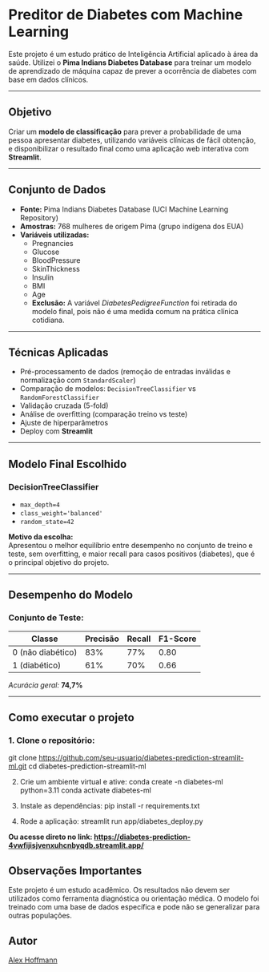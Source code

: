 # Preditor de Diabetes com Machine Learning

Este projeto é um estudo prático de Inteligência Artificial aplicado à área da saúde. Utilizei o **Pima Indians Diabetes Database** para treinar um modelo de aprendizado de máquina capaz de prever a ocorrência de diabetes com base em dados clínicos.

---

## Objetivo

Criar um **modelo de classificação** para prever a probabilidade de uma pessoa apresentar diabetes, utilizando variáveis clínicas de fácil obtenção, e disponibilizar o resultado final como uma aplicação web interativa com **Streamlit**.

---

## Conjunto de Dados

- **Fonte:** Pima Indians Diabetes Database (UCI Machine Learning Repository)
- **Amostras:** 768 mulheres de origem Pima (grupo indígena dos EUA)
- **Variáveis utilizadas:**
  - Pregnancies
  - Glucose
  - BloodPressure
  - SkinThickness
  - Insulin
  - BMI
  - Age
  - **Exclusão:** A variável *DiabetesPedigreeFunction* foi retirada do modelo final, pois não é uma medida comum na prática clínica cotidiana.

---

## Técnicas Aplicadas

- Pré-processamento de dados (remoção de entradas inválidas e normalização com `StandardScaler`)
- Comparação de modelos: `DecisionTreeClassifier` vs `RandomForestClassifier`
- Validação cruzada (5-fold)
- Análise de overfitting (comparação treino vs teste)
- Ajuste de hiperparâmetros
- Deploy com **Streamlit**

---

## Modelo Final Escolhido

### DecisionTreeClassifier
- `max_depth=4`
- `class_weight='balanced'`
- `random_state=42`

**Motivo da escolha:**  
Apresentou o melhor equilíbrio entre desempenho no conjunto de treino e teste, sem overfitting, e maior recall para casos positivos (diabetes), que é o principal objetivo do projeto.



---

## Desempenho do Modelo

### Conjunto de Teste:

| Classe | Precisão | Recall | F1-Score |
|--------|----------|--------|----------|
| 0 (não diabético) | 83% | 77% | 0.80 |
| 1 (diabético)     | 61% | 70% | 0.66 |

*Acurácia geral:* **74,7%**

---

## Como executar o projeto

### 1. Clone o repositório:
git clone https://github.com/seu-usuario/diabetes-prediction-streamlit-ml.git
cd diabetes-prediction-streamlit-ml

2. Crie um ambiente virtual e ative:
conda create -n diabetes-ml python=3.11
conda activate diabetes-ml

3. Instale as dependências:
pip install -r requirements.txt

4. Rode a aplicação:
streamlit run app/diabetes_deploy.py


**Ou acesse direto no link: https://diabetes-prediction-4vwfijisjvenxuhcnbyqdb.streamlit.app/**



## Observações Importantes
Este projeto é um estudo acadêmico. Os resultados não devem ser utilizados como ferramenta diagnóstica ou orientação médica. O modelo foi treinado com uma base de dados específica e pode não se generalizar para outras populações.

## Autor

[Alex Hoffmann](https://github.com/AlexHoffmann83)
